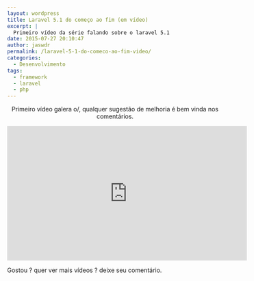 ```yaml
---
layout: wordpress
title: Laravel 5.1 do começo ao fim (em vídeo)
excerpt: |
  Primeiro vídeo da série falando sobre o laravel 5.1
date: 2015-07-27 20:10:47
author: jaswdr
permalink: /laravel-5-1-do-comeco-ao-fim-video/
categories:
  - Desenvolvimento
tags:
  - framework
  - laravel
  - php
---
```


<p style="text-align: center;">Primeiro vídeo galera o/, qualquer sugestão de melhoria é bem vinda nos comentários.</p>
<iframe src="https://www.youtube.com/embed/-1B299F4qYY" width="560" height="315" frameborder="0" allowfullscreen="allowfullscreen"></iframe>

Gostou ? quer ver mais vídeos ? deixe seu comentário.